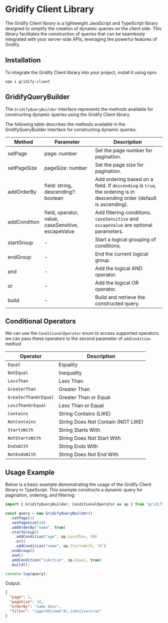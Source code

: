 # Gridify Client Library

The Gridify Client library is a lightweight JavaScript and TypeScript library designed to simplify the creation of
dynamic queries on the client side. This library facilitates the construction of queries that can be seamlessly
integrated with your server-side APIs, leveraging the powerful features of Gridify.

## Installation

To integrate the Gridify Client library into your project, install it using npm:

```shell-vue
npm i gridify-client
```

## GridifyQueryBuilder

The `GridifyQueryBuilder` interface represents the methods available for constructing dynamic queries using the Gridify
Client library.

The following table describes the methods available in the GridifyQueryBuilder interface for constructing dynamic queries.

| Method       | Parameter                                          | Description                                                                                                           |
|--------------|----------------------------------------------------|-----------------------------------------------------------------------------------------------------------------------|
| setPage      | page: number                                       | Set the page number for pagination.                                                                                   |
| setPageSize  | pageSize: number                                   | Set the page size for pagination.                                                                                     |
| addOrderBy   | field: string, descending?: boolean                | Add ordering based on a field. If `descending` is `true`, the ordering is in descending order (default is ascending). |
| addCondition | field, operator, value, caseSensitive, escapeValue | Add filtering conditions. `caseSensitive` and `escapeValue` are optional parameters.                                  |
| startGroup   | -                                                  | Start a logical grouping of conditions.                                                                               |
| endGroup     | -                                                  | End the current logical group.                                                                                        |
| and          | -                                                  | Add the logical AND operator.                                                                                         |
| or           | -                                                  | Add the logical OR operator.                                                                                          |
| build        | -                                                  | Build and retrieve the constructed query.                                                                             |


## Conditional Operators

We can use the `ConditionalOperator` enum to access supported operators. we can pass these operators to the second parameter of `addCondition` method

| Operator             | Description                        |
|----------------------|------------------------------------|
| `Equal`              | Equality                           |
| `NotEqual`           | Inequality                         |
| `LessThan`           | Less Than                          |
| `GreaterThan`        | Greater Than                       |
| `GreaterThanOrEqual` | Greater Than or Equal              |
| `LessThanOrEqual`    | Less Than or Equal                 |
| `Contains`           | String Contains (LIKE)             |
| `NotContains`        | String Does Not Contain (NOT LIKE) |
| `StartsWith`         | String Starts With                 |
| `NotStartsWith`      | String Does Not Start With         |
| `EndsWith`           | String Ends With                   |
| `NotEndsWith`        | String Does Not End With           |

## Usage Example

Below is a basic example demonstrating the usage of the Gridify Client library in TypeScript. This example constructs a
dynamic query for pagination, ordering, and filtering:

``` ts
import { GridifyQueryBuilder, ConditionalOperator as op } from "gridify-client";

const query = new GridifyQueryBuilder()
  .setPage(2)
  .setPageSize(10)
  .addOrderBy("name", true)
  .startGroup()
    .addCondition("age", op.LessThan, 50)
    .or()
    .addCondition("name", op.StartsWith, "A")
  .endGroup()
  .and()
  .addCondition("isActive", op.Equal, true)
  .build();

console.log(query);

```

Output:

``` json
{
  "page": 2,
  "pageSize": 10,
  "orderBy": "name desc",
  "filter": "(age<50|name^A),isActive=true"
}
```
